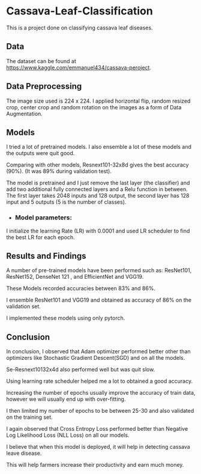 # Cassava-Leaf-Classification
This is a project done on classifying cassava leaf diseases.


## Data

The dataset can be found at https://www.kaggle.com/emmanuel434/cassava-peroject.

## Data Preprocessing

The image size used is 224 x 224. I applied horizontal flip, random resized crop,
center crop and random rotation on the images as a form of Data Augmentation.


## Models

I tried a lot of pretrained models. I also ensemble a lot of these models and
the outputs were quit good.

Comparing with other models, Resnext101-32x8d gives the best accuracy
(90%). (It was 89% during validation test). 

The model is pretrained and I just remove the last layer
(the classifier) and add two additional fully connected layers and a Relu function
in between. The first layer takes 2048 inputs and 128 output, the second layer
has 128 input and 5 outputs (5 is the number of classes). 

  * ### Model parameters: 

I initialize the  learning Rate (LR) with  0.0001 and used LR scheduler to find the best
LR for each epoch.

## Results and Findings

A number of pre-trained models have been performed such as: ResNet101,  ResNet152, DenseNet 121 , and EfficientNet and VGG19. 

These Models recorded accuracies between 83% and 86%. 

I ensemble ResNet101 and VGG19 and obtained as accuracy of 86% on the
validation set.

I implemented these models using only pytorch.

## Conclusion

In conclusion, I observed that Adam optimizer performed better other than optimizers like Stochastic Gradient Descent(SGD) and on all the models. 

Se-Resnext10132x4d also performed well but was quit slow. 

Using learning rate scheduler helped me a lot to obtained a good accuracy.

Increasing the number of epochs usually improve the accuracy of train data, however we will usually end up with over-fitting. 

I then limited my number of epochs to be between 25-30 and also validated on the training set.

I again observed that Cross Entropy Loss performed better than Negative Log Likelihood Loss (NLL Loss) on all our models.


I believe that when this model is deployed, it will help in detecting cassava leave disease. 

This will help farmers increase their productivity and earn much money.
